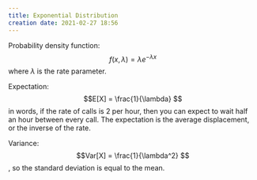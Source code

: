 ```yaml
---
title: Exponential Distribution
creation date: 2021-02-27 18:56
---
```


Probability density function: $$f(x,\lambda)={\lambda}e^{-\lambda{x}}$$ where $\lambda$ is the rate parameter.

Expectation: $$E[X] = \frac{1}{\lambda} $$ in words, if the rate of calls is 2 per hour, then you can expect to wait half an hour between every call. The expectation is the average displacement, or the inverse of the rate.

Variance: $$Var[X] = \frac{1}{\lambda^2} $$, so the standard deviation is equal to the mean.